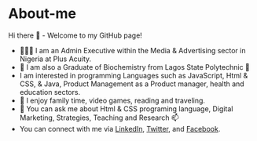 # About-me
Hi there 👋 - Welcome to my GitHub page! 
<ul>
  <li>👨🏾‍💻 I am an Admin Executive within the Media &amp; Advertising sector in Nigeria at Plus Acuity.</li>
  <li>🎒 I am also a Graduate of Biochemistry from Lagos State Polytechnic 🔭</li>
    <li>I am interested in programming Languages such as JavaScript, Html &amp; CSS, &amp; Java, Product Management as a Product manager, health and education sectors.</li>
  <li>🎉 I enjoy family time, video games,  reading and traveling.</li>
   <li>💬 You can ask me about Html &amp; CSS programing language, Digital Marketing, Strategies, Teaching and Research 📫</li>
    <li>You can connect with me via <a href="https://www.linkedin.com/in/alagi-joseph-57605993">LinkedIn</a>, <a href="https://twitter.com/AlagiJoseph">Twitter</a>, and <a href="https://www.facebook.com/jossy.silly">Facebook</a>.</li></u>

